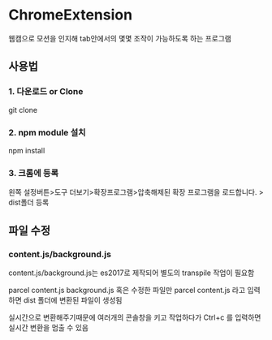 # ChromeExtension
웹캠으로 모션을 인지해 tab안에서의 몇몇 조작이 가능하도록 하는 프로그램

## 사용법

### 1. 다운로드 or Clone

git clone

### 2. npm module 설치

npm install

### 3. 크롬에 등록
왼쪽 설정버튼>도구 더보기>확장프로그램>압축해제된 확장 프로그램을 로드합니다. > dist폴더 등록

## 파일 수정

### content.js/background.js

content.js/background.js는 es2017로 제작되어 별도의 transpile 작업이 필요함

parcel content.js background.js
혹은 수정한 파일만
parcel content.js
라고 입력하면 dist 폴더에 변환된 파일이 생성됨

실시간으로 변환해주기때문에 여러개의 콘솔창을 키고 작업하다가 
Ctrl+c
를 입력하면 실시간 변환을 멈출 수 있음
